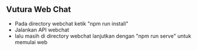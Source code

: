 ## Vutura Web Chat
- Pada directory webchat ketik "npm run install"
- Jalankan API webchat
- lalu masih di directory webchat lanjutkan dengan "npm run serve" untuk memulai web